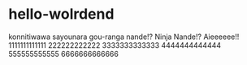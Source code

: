 # hello-wolrdend
konnitiwawa
sayounara
gou-ranga
nande!?
Ninja Nande!?
Aieeeeee!!
1111111111111
222222222222
3333333333333
4444444444444
555555555555
6666666666666